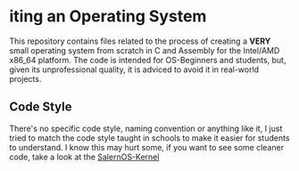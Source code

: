 # iting an Operating System
This repository contains files related to the process of creating a **VERY** small operating system from scratch in C and Assembly for the Intel/AMD x86_64 platform.
The code is intended for OS-Beginners and students, but, given its unprofessional quality, it is adviced to avoid it in real-world projects.

## Code Style
There's no specific code style, naming convention or anything like it, I just tried to match the code style taught in schools to make it easier for students to understand. I know this may hurt some, if you want to see some cleaner code, take a look at the [SalernOS-Kernel](https://github.com/Alessandro-Salerno/SalernOS-Kernel)
